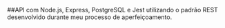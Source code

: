 
##API com Node.js, Express, PostgreSQL e Jest utilizando o padrão REST desenvolvido durante meu processo de aperfeiçoamento.
